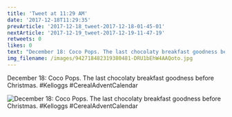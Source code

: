 ```yaml
---
title: 'Tweet at 11:29 AM'
date: '2017-12-18T11:29:35'
prevArticle: '2017-12-18_tweet-2017-12-18-01-45-01'
nextArticle: '2017-12-19_tweet-2017-12-19-11-47-19'
retweets: 0
likes: 0
text: "December 18: Coco Pops. The last chocolaty breakfast goodness before Christmas. #Kelloggs #CerealAdventCalendar"
img_filename: /images/942718482319380481-DRU1bEhW4AAQoto.jpg
---
```

December 18: Coco Pops. The last chocolaty breakfast goodness before Christmas. #Kelloggs #CerealAdventCalendar

![December 18: Coco Pops. The last chocolaty breakfast goodness before Christmas. #Kelloggs #CerealAdventCalendar](/images/942718482319380481-DRU1bEhW4AAQoto.jpg "December 18: Coco Pops. The last chocolaty breakfast goodness before Christmas. #Kelloggs #CerealAdventCalendar")